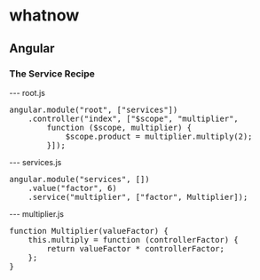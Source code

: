 # whatnow

## Angular
### The Service Recipe
--- root.js<br>
<pre>angular.module("root", ["services"])
	.controller("index", ["$scope", "multiplier",
		function ($scope, multiplier) {
			$scope.product = multiplier.multiply(2);
		}]);</pre>
		
--- services.js<br>
<pre>angular.module("services", [])
	.value("factor", 6)
	.service("multiplier", ["factor", Multiplier]);</pre>
	
--- multiplier.js<br>
<pre>function Multiplier(valueFactor) {
	this.multiply = function (controllerFactor) {
		return valueFactor * controllerFactor;
	};
}</pre>
